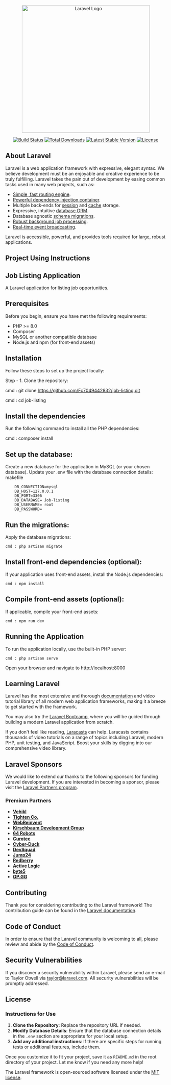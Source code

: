 <p align="center"><a href="https://laravel.com" target="_blank"><img src="https://raw.githubusercontent.com/laravel/art/master/logo-lockup/5%20SVG/2%20CMYK/1%20Full%20Color/laravel-logolockup-cmyk-red.svg" width="400" alt="Laravel Logo"></a></p>

<p align="center">
<a href="https://github.com/laravel/framework/actions"><img src="https://github.com/laravel/framework/workflows/tests/badge.svg" alt="Build Status"></a>
<a href="https://packagist.org/packages/laravel/framework"><img src="https://img.shields.io/packagist/dt/laravel/framework" alt="Total Downloads"></a>
<a href="https://packagist.org/packages/laravel/framework"><img src="https://img.shields.io/packagist/v/laravel/framework" alt="Latest Stable Version"></a>
<a href="https://packagist.org/packages/laravel/framework"><img src="https://img.shields.io/packagist/l/laravel/framework" alt="License"></a>
</p>

## About Laravel

Laravel is a web application framework with expressive, elegant syntax. We believe development must be an enjoyable and creative experience to be truly fulfilling. Laravel takes the pain out of development by easing common tasks used in many web projects, such as:

- [Simple, fast routing engine](https://laravel.com/docs/routing).
- [Powerful dependency injection container](https://laravel.com/docs/container).
- Multiple back-ends for [session](https://laravel.com/docs/session) and [cache](https://laravel.com/docs/cache) storage.
- Expressive, intuitive [database ORM](https://laravel.com/docs/eloquent).
- Database agnostic [schema migrations](https://laravel.com/docs/migrations).
- [Robust background job processing](https://laravel.com/docs/queues).
- [Real-time event broadcasting](https://laravel.com/docs/broadcasting).

Laravel is accessible, powerful, and provides tools required for large, robust applications.

## Project Using  Instructions
## Job Listing Application

A Laravel application for listing job opportunities.

## Prerequisites

Before you begin, ensure you have met the following requirements:

- PHP >= 8.0
- Composer
- MySQL or another compatible database
- Node.js and npm (for front-end assets)

## Installation

Follow these steps to set up the project locally:

Step - 1. Clone the repository:

   cmd : git clone https://github.com/Fc7049442832/job-listing.git
   
   cmd : cd job-listing
   
## Install the dependencies
 Run the following command to install all the PHP dependencies:
 
 cmd : composer install
 
 ## Set up the database:

Create a new database for the application in MySQL (or your chosen database).
Update your .env file with the database connection details:
makefile

        DB_CONNECTION=mysql
        DB_HOST=127.0.0.1
        DB_PORT=3306
        DB_DATABASE= Job-listing
        DB_USERNAME= root
        DB_PASSWORD= 
## Run the migrations: 
Apply the database migrations:

    cmd : php artisan migrate
  
## Install front-end dependencies (optional): 
If your application uses front-end assets, install the Node.js dependencies:

    cmd : npm install
    
## Compile front-end assets (optional): 
If applicable, compile your front-end assets:

    cmd : npm run dev

## Running the Application
To run the application locally, use the built-in PHP server:

    cmd : php artisan serve
    
Open your browser and navigate to http://localhost:8000

## Learning Laravel

Laravel has the most extensive and thorough [documentation](https://laravel.com/docs) and video tutorial library of all modern web application frameworks, making it a breeze to get started with the framework.

You may also try the [Laravel Bootcamp](https://bootcamp.laravel.com), where you will be guided through building a modern Laravel application from scratch.

If you don't feel like reading, [Laracasts](https://laracasts.com) can help. Laracasts contains thousands of video tutorials on a range of topics including Laravel, modern PHP, unit testing, and JavaScript. Boost your skills by digging into our comprehensive video library.

## Laravel Sponsors

We would like to extend our thanks to the following sponsors for funding Laravel development. If you are interested in becoming a sponsor, please visit the [Laravel Partners program](https://partners.laravel.com).

### Premium Partners

- **[Vehikl](https://vehikl.com/)**
- **[Tighten Co.](https://tighten.co)**
- **[WebReinvent](https://webreinvent.com/)**
- **[Kirschbaum Development Group](https://kirschbaumdevelopment.com)**
- **[64 Robots](https://64robots.com)**
- **[Curotec](https://www.curotec.com/services/technologies/laravel/)**
- **[Cyber-Duck](https://cyber-duck.co.uk)**
- **[DevSquad](https://devsquad.com/hire-laravel-developers)**
- **[Jump24](https://jump24.co.uk)**
- **[Redberry](https://redberry.international/laravel/)**
- **[Active Logic](https://activelogic.com)**
- **[byte5](https://byte5.de)**
- **[OP.GG](https://op.gg)**

## Contributing

Thank you for considering contributing to the Laravel framework! The contribution guide can be found in the [Laravel documentation](https://laravel.com/docs/contributions).

## Code of Conduct

In order to ensure that the Laravel community is welcoming to all, please review and abide by the [Code of Conduct](https://laravel.com/docs/contributions#code-of-conduct).

## Security Vulnerabilities

If you discover a security vulnerability within Laravel, please send an e-mail to Taylor Otwell via [taylor@laravel.com](mailto:taylor@laravel.com). All security vulnerabilities will be promptly addressed.

## License

### Instructions for Use

1. **Clone the Repository**: Replace the repository URL if needed.
2. **Modify Database Details**: Ensure that the database connection details in the `.env` section are appropriate for your local setup.
3. **Add any additional instructions**: If there are specific steps for running tests or additional features, include them.

Once you customize it to fit your project, save it as `README.md` in the root directory of your project. Let me know if you need any more help!

The Laravel framework is open-sourced software licensed under the [MIT license](https://opensource.org/licenses/MIT).
